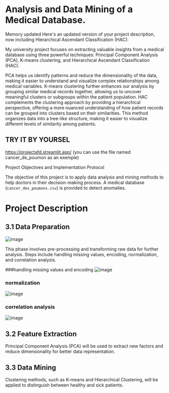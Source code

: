 # Analysis and Data Mining of a Medical Database.

Memory updated
Here's an updated version of your project description, now including Hierarchical Ascendant Classification (HAC):

My university project focuses on extracting valuable insights from a medical database using three powerful techniques: Principal Component Analysis (PCA), K-means clustering, and Hierarchical Ascendant Classification (HAC).

PCA helps us identify patterns and reduce the dimensionality of the data, making it easier to understand and visualize complex relationships among medical variables.
K-means clustering further enhances our analysis by grouping similar medical records together, allowing us to uncover meaningful clusters or subgroups within the patient population.
HAC complements the clustering approach by providing a hierarchical perspective, offering a more nuanced understanding of how patient records can be grouped into clusters based on their similarities. This method organizes data into a tree-like structure, making it easier to visualize different levels of similarity among patients.
## TRY IT BY YOURSEL

https://projectafd.streamlit.app/
(you can use the file named cancer_de_poumon as an exemple)


 Project Objectives and Implementation Protocol

The objective of this project is to apply data analysis and mining methods to help doctors in their decision-making process. A medical database (`cancer_des_poumons.csv`) is provided to detect anomalies.

# Project Description

## 3.1 Data Preparation

![image](https://github.com/user-attachments/assets/1fcc163b-3f50-4642-8b41-ba6aa4666ab5)


This phase involves pre-processing and transforming raw data for further analysis. Steps include handling missing values, encoding, normalization, and correlation analysis.

###handling missing values and encoding
![image](https://github.com/user-attachments/assets/abd581af-378c-4d04-a50d-93e9475a94eb)

### normalization

![image](https://github.com/user-attachments/assets/d446df05-c9ec-4063-920a-73642e730fe8)

### correlation analysis

![image](https://github.com/user-attachments/assets/24a2d15f-1e00-4708-b0c1-7d9544a23419)





## 3.2 Feature Extraction
Principal Component Analysis (PCA) will be used to extract new factors and reduce dimensionality for better data representation.

## 3.3 Data Mining
Clustering methods, such as K-means and Hierarchical Clustering, will be applied to distinguish between healthy and sick patients.

